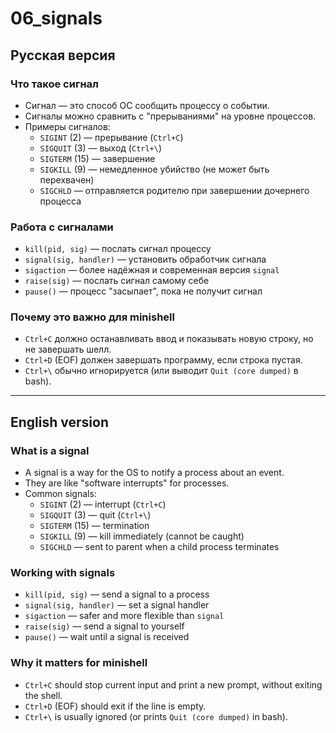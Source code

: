 # 06_signals

## Русская версия

### Что такое сигнал
- Сигнал — это способ ОС сообщить процессу о событии.
- Сигналы можно сравнить с "прерываниями" на уровне процессов.
- Примеры сигналов:
  - `SIGINT` (2) — прерывание (`Ctrl+C`)
  - `SIGQUIT` (3) — выход (`Ctrl+\`)
  - `SIGTERM` (15) — завершение
  - `SIGKILL` (9) — немедленное убийство (не может быть перехвачен)
  - `SIGCHLD` — отправляется родителю при завершении дочернего процесса

### Работа с сигналами
- `kill(pid, sig)` — послать сигнал процессу
- `signal(sig, handler)` — установить обработчик сигнала
- `sigaction` — более надёжная и современная версия `signal`
- `raise(sig)` — послать сигнал самому себе
- `pause()` — процесс "засыпает", пока не получит сигнал

### Почему это важно для minishell
- `Ctrl+C` должно останавливать ввод и показывать новую строку, но не завершать шелл.
- `Ctrl+D` (EOF) должен завершать программу, если строка пустая.
- `Ctrl+\` обычно игнорируется (или выводит `Quit (core dumped)` в bash).

---

## English version

### What is a signal
- A signal is a way for the OS to notify a process about an event.
- They are like "software interrupts" for processes.
- Common signals:
  - `SIGINT` (2) — interrupt (`Ctrl+C`)
  - `SIGQUIT` (3) — quit (`Ctrl+\`)
  - `SIGTERM` (15) — termination
  - `SIGKILL` (9) — kill immediately (cannot be caught)
  - `SIGCHLD` — sent to parent when a child process terminates

### Working with signals
- `kill(pid, sig)` — send a signal to a process
- `signal(sig, handler)` — set a signal handler
- `sigaction` — safer and more flexible than `signal`
- `raise(sig)` — send a signal to yourself
- `pause()` — wait until a signal is received

### Why it matters for minishell
- `Ctrl+C` should stop current input and print a new prompt, without exiting the shell.
- `Ctrl+D` (EOF) should exit if the line is empty.
- `Ctrl+\` is usually ignored (or prints `Quit (core dumped)` in bash).
